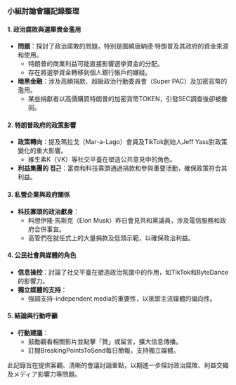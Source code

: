 ### 小組討論會議記錄整理

#### 1. 政治腐敗與選舉資金濫用
- **問題**：探討了政治腐敗的問題，特別是圍繞唐納德·特朗普及其政府的資金來源和使用。
  - 特朗普的商業利益可能直接影響選挙資金的分配。
  - 存在將選挙資金轉移到個人銀行帳戶的嫌疑。
- **暗黑金融**：涉及高額捐款、超級政治行動委員會（Super PAC）及加密貨幣的濫用。
  - 某些捐獻者以高價購買特朗普的加密貨幣TOKEN，引發SEC調查後卻被撤回。

#### 2. 特朗普政府的政策影響
- **政策轉向**：提及瑪拉戈（Mar-a-Lago）會員及TikTok創始人Jeff Yass對政策變化的重大影響。
  - 維生素K（VK）等社交平臺在塑造公共意見中的角色。
- **利益集團的 접근**：富商和科技寡頭通過捐款和參與重要活動，確保政策符合其利益。

#### 3. 私營企業與政府關係
- **科技寡頭的政治獻身**：
  - 料想伊隆·馬斯克（Elon Musk）昨日會見共和黨議員，涉及電信服務和政府合併事宜。
  - 高管們在就任式上的大量捐款及低頭示範，以確保政治利益。

#### 4. 公民社會與媒體的角色
- **信息操控**：討論了社交平臺在塑造政治氛圍中的作用，如TikTok和ByteDance的影響力。
- **獨立媒體的支持**：
  - 強調支持-independent media的重要性，以抵禦主流媒體的偏向性。

#### 5. 結論與行動呼籲
- **行動建議**：
  - 鼓勵觀看相關影片並點擊「贊」或留言，擴大信息傳播。
  - 訂閱BreakingPointsToSend每日簡報，支持獨立媒體。

此記錄旨在提供客觀、清晰的會議討論重點，以期進一步探討政治腐敗、利益交織及メディア影響力等問題。